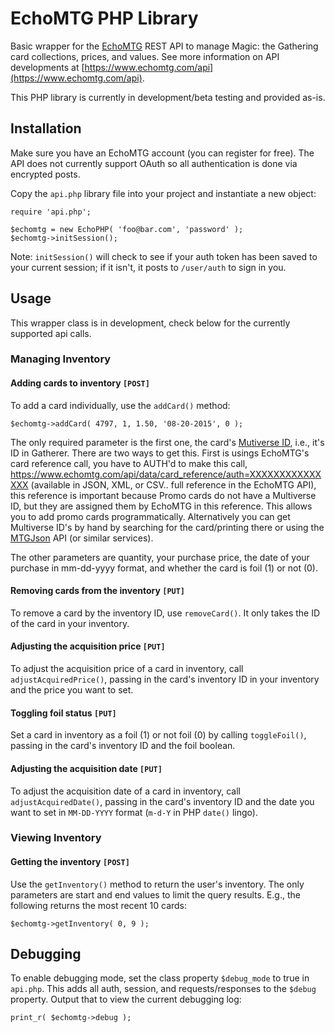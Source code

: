 # EchoMTG PHP Library
Basic wrapper for the [EchoMTG](https://www.echomtg.com) REST API to manage Magic: the Gathering card collections, prices, and values. See more information on API developments at [https://www.echomtg.com/api](https://www.echomtg.com/api).

This PHP library is currently in development/beta testing and provided as-is.

## Installation

Make sure you have an EchoMTG account (you can register for free). The API does not currently support OAuth so all authentication is done via encrypted posts.

Copy the `api.php` library file into your project and instantiate a new object:

    require 'api.php';

    $echomtg = new EchoPHP( 'foo@bar.com', 'password' );
    $echomtg->initSession();

Note: `initSession()` will check to see if your auth token has been saved to your current session; if it isn't, it posts to `/user/auth` to sign in you.

## Usage

This wrapper class is in development, check below for the currently supported api calls.

### Managing Inventory

#### Adding cards to inventory `[POST]`

To add a card individually, use the `addCard()` method:

    $echomtg->addCard( 4797, 1, 1.50, '08-20-2015', 0 );

The only required parameter is the first one, the card's [Mutiverse ID](http://gatherer.wizards.com), i.e., it's ID in Gatherer. There are two ways to get this. First is usings EchoMTG's card reference call, you have to AUTH'd to make this call, https://www.echomtg.com/api/data/card_reference/auth=XXXXXXXXXXXXXXX (available in JSON, XML, or CSV.. full reference in the EchoMTG API), this reference is important because Promo cards do not have a Multiverse ID, but they are assigned them by EchoMTG in this reference. This allows you to add promo cards programmatically. Alternatively you can get Multiverse ID's by hand by searching for the card/printing there or using the [MTGJson](http://mtgjson.com) API (or similar services).

The other parameters are quantity, your purchase price, the date of your purchase in mm-dd-yyyy format, and whether the card is foil (1) or not (0).

#### Removing cards from the inventory `[PUT]`

To remove a card by the inventory ID, use `removeCard()`. It only takes the ID of the card in your inventory.

#### Adjusting the acquisition price `[PUT]`

To adjust the acquisition price of a card in inventory, call `adjustAcquiredPrice()`, passing in the card's inventory ID in your inventory and the price you want to set.

#### Toggling foil status `[PUT]`

Set a card in inventory as a foil (1) or not foil (0) by calling `toggleFoil()`, passing in the card's inventory ID and the foil boolean.

#### Adjusting the acquisition date `[PUT]`

To adjust the acquisition date of a card in inventory, call `adjustAcquiredDate()`, passing in the card's inventory ID and the date you want to set in `MM-DD-YYYY` format (`m-d-Y` in PHP `date()` lingo).

### Viewing Inventory

#### Getting the inventory `[POST]`

Use the `getInventory()` method to return the user's inventory. The only parameters are start and end values to limit the query results. E.g., the following returns the most recent 10 cards:

    $echomtg->getInventory( 0, 9 );

## Debugging

To enable debugging mode, set the class property `$debug_mode` to true in `api.php`. This adds all auth, session, and requests/responses to the `$debug` property. Output that to view the current debugging log:

    print_r( $echomtg->debug );
